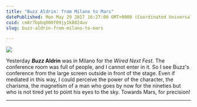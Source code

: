 ```yaml
---
title: "Buzz Aldrin: from Milano to Mars"
datePublished: Mon May 29 2017 16:27:00 GMT+0000 (Coordinated Universal Time)
cuid: cm8r7bpbq000f09jy1k8824uv
slug: buzz-aldrin-from-milano-to-mars

---
```



![](https://cdn.hashnode.com/res/hashnode/image/upload/v1743070757359/db50947a-c7fb-4720-a445-664e1bb4c569.jpeg)

Yesterday **_Buzz_ Aldrin** was in Milano for the _Wired Next Fest_. The conference room was full of people, and I cannot enter in it. So I see Buzz's conference from the large screen outside in front of the stage. Even if mediated in this way, I could perceive the power of the character, the charisma, the magnetism of a man who goes by now for the nineties but who is not tired yet to point his eyes to the sky. Towards Mars, for precision!

* * *